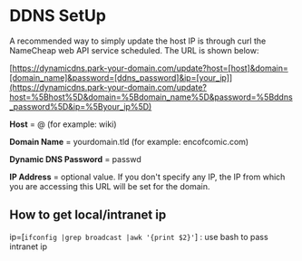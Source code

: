 # DDNS SetUp


A recommended way to simply update the host IP is through curl the NameCheap web API service scheduled. The URL is shown below:

[https://dynamicdns.park-your-domain.com/update?host=[host]&domain=[domain_name]&password=[ddns_password]&ip=[your_ip]](https://dynamicdns.park-your-domain.com/update?host=%5Bhost%5D&domain=%5Bdomain_name%5D&password=%5Bddns_password%5D&ip=%5Byour_ip%5D)

**Host** = @ (for example: wiki)

**Domain Name** = yourdomain.tld (for example: encofcomic.com)

**Dynamic DNS Password** = passwd

**IP Address** = optional value. If you don't specify any IP, the IP from which you are accessing this URL will be set for the domain.

## How to get local/intranet ip

ip=[`ifconfig |grep broadcast |awk '{print $2}'`] : use bash to pass intranet ip
